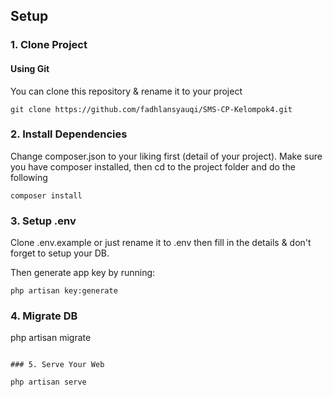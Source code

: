 ## Setup

### 1. Clone Project

#### Using Git

You can clone this repository & rename it to your project

````
git clone https://github.com/fadhlansyauqi/SMS-CP-Kelompok4.git
````


### 2. Install Dependencies

Change composer.json to your liking first (detail of your project). Make sure you have composer installed, then cd to the project folder and do the following

````
composer install
````

### 3. Setup .env

Clone .env.example or just rename it to .env then fill in the details & don't forget to setup your DB.

Then generate app key by running:

````
php artisan key:generate
````

### 4. Migrate DB

php artisan migrate
````

### 5. Serve Your Web

php artisan serve
````
